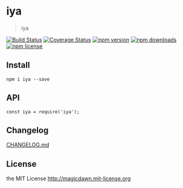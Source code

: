# iya
> iya

[![Build Status](https://img.shields.io/travis/magicdawn/iya.svg?style=flat-square)](https://travis-ci.org/magicdawn/iya)
[![Coverage Status](https://img.shields.io/coveralls/magicdawn/iya.svg?style=flat-square)](https://coveralls.io/github/magicdawn/iya?branch=master)
[![npm version](https://img.shields.io/npm/v/iya.svg?style=flat-square)](https://www.npmjs.com/package/iya)
[![npm downloads](https://img.shields.io/npm/dm/iya.svg?style=flat-square)](https://www.npmjs.com/package/iya)
[![npm license](https://img.shields.io/npm/l/iya.svg?style=flat-square)](http://magicdawn.mit-license.org)

## Install
```
npm i iya --save
```

## API
```
const iya = require('iya');
```

## Changelog
[CHANGELOG.md](CHANGELOG.md)

## License
the MIT License http://magicdawn.mit-license.org